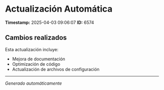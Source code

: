 # Actualización Automática

**Timestamp:** 2025-04-03 09:06:07
**ID:** 6574

## Cambios realizados

Esta actualización incluye:
- Mejora de documentación
- Optimización de código
- Actualización de archivos de configuración

---
*Generado automáticamente*
